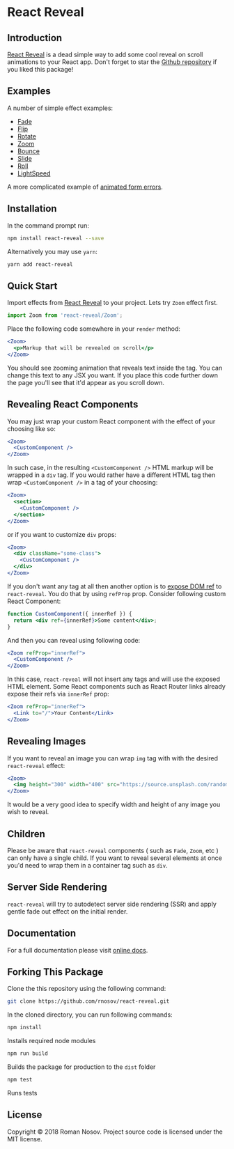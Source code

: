 # React Reveal

## Introduction

[React Reveal](https://www.react-reveal.com) is a dead simple way to add some cool reveal on scroll animations to your React app. Don't forget to star the [Github repository](https://github.com/rnosov/react-reveal) if you liked this package!

## Examples

A number of simple effect examples:
- [Fade](https://www.react-reveal.com/examples/Fade/)
- [Flip](https://www.react-reveal.com/examples/Flip/)
- [Rotate](https://www.react-reveal.com/examples/Rotate/)
- [Zoom](https://www.react-reveal.com/examples/Zoom/)
- [Bounce](https://www.react-reveal.com/examples/Bounce/)
- [Slide](https://www.react-reveal.com/examples/Slide/)
- [Roll](https://www.react-reveal.com/examples/Roll/)
- [LightSpeed](https://www.react-reveal.com/examples/LightSpeed/)

A more complicated example of [animated form errors](https://www.react-reveal.com/examples/advanced/form/).

## Installation

In the command prompt run:

```sh
npm install react-reveal --save
```

Alternatively you may use `yarn`:

```sh
yarn add react-reveal
```

## Quick Start

Import effects from [React Reveal](https://www.npmjs.com/package/react-reveal) to your project. Lets try `Zoom` effect first.

```javascript
import Zoom from 'react-reveal/Zoom';
```

Place the following code somewhere in your `render` method: 

```jsx
<Zoom>
  <p>Markup that will be revealed on scroll</p>
</Zoom>
```

You should see zooming animation that reveals text inside the tag. You can change this text to any JSX you want. If you place this code further down the page you'll see that it'd appear as you scroll down.

## Revealing React Components

You may just wrap your custom React component with the effect of your choosing like so:

```jsx
<Zoom>  
  <CustomComponent />
</Zoom>
```

In such case, in the resulting `<CustomComponent />` HTML markup will be wrapped in a `div` tag. If you would rather have a different HTML tag then wrap `<CustomComponent />` in a tag of your choosing:

```jsx
<Zoom>
  <section>
    <CustomComponent />   
  </section>
</Zoom>
```

or if you want to customize `div` props:

```jsx
<Zoom>
  <div className="some-class">
    <CustomComponent />   
  </div>
</Zoom>
```

If you don't want any tag at all then another option is to [expose DOM ref](https://reactjs.org/docs/refs-and-the-dom.html#exposing-dom-refs-to-parent-components) to `react-reveal`. You do that by using `refProp` prop. Consider following custom React Component:

```jsx
function CustomComponent({ innerRef }) {
  return <div ref={innerRef}>Some content</div>;
}
```

And then you can reveal using following code:

```jsx
<Zoom refProp="innerRef">
  <CustomComponent />   
</Zoom>
```

In this case, `react-reveal` will not insert any tags and will use the exposed HTML element. Some React components such as React Router links already expose their refs via `innerRef` prop:

```jsx
<Zoom refProp="innerRef">
  <Link to="/">Your Content</Link>
</Zoom>
```

## Revealing Images

If you want to reveal an image you can wrap `img` tag with with the desired `react-reveal` effect:

```jsx
<Zoom>
  <img height="300" width="400" src="https://source.unsplash.com/random/300x400" />
</Zoom>
```

It would be a very good idea to specify width and height of any image you wish to reveal.

## Children

Please be aware that `react-reveal` components ( such as `Fade`, `Zoom`, etc ) can only have a single child. If you want to reveal several elements at once you'd need to wrap them in a container tag such as `div`.

## Server Side Rendering

`react-reveal` will try to autodetect server side rendering (SSR) and apply gentle fade out effect on the initial render. 

## Documentation

For a full documentation please visit [online docs](https://www.react-reveal.com/docs/).

## Forking This Package

Clone the this repository using the following command:

```sh
git clone https://github.com/rnosov/react-reveal.git
```

In the cloned directory, you can run following commands:

```sh
npm install
```

Installs required node modules

```sh
npm run build
```

Builds the package for production to the `dist` folder

```sh
npm test
```

Runs tests

## License

Copyright © 2018 Roman Nosov. Project source code is licensed under the MIT license.
